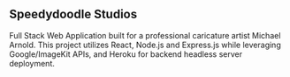 ## Speedydoodle Studios

Full Stack Web Application built for a professional caricature artist Michael Arnold.
This project utilizes React, Node.js and Express.js while leveraging Google/ImageKit APIs, and Heroku for backend headless server deployment.
